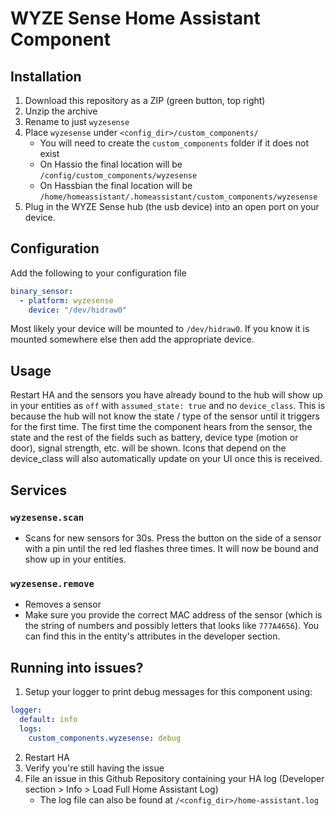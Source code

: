 # WYZE Sense Home Assistant Component

## Installation
1. Download this repository as a ZIP (green button, top right)
2. Unzip the archive
3. Rename to just `wyzesense`
4. Place `wyzesense` under `<config_dir>/custom_components/`
   * You will need to create the `custom_components` folder if it does not exist
   * On Hassio the final location will be `/config/custom_components/wyzesense`
   * On Hassbian the final location will be `/home/homeassistant/.homeassistant/custom_components/wyzesense`
5. Plug in the WYZE Sense hub (the usb device) into an open port on your device.

## Configuration
Add the following to your configuration file

```yaml
binary_sensor:
  - platform: wyzesense
    device: "/dev/hidraw0"
```
Most likely your device will be mounted to `/dev/hidraw0`. If you know it is mounted somewhere else then add the appropriate device.

## Usage
Restart HA and the sensors you have already bound to the hub will show up in your entities as `off` with `assumed_state: true` and no `device_class`. This is because the hub will not know the state / type of the sensor until it triggers for the first time. The first time the component hears from the sensor, the state and the rest of the fields such as battery, device type (motion or door), signal strength, etc. will be shown. Icons that depend on the device_class will also automatically update on your UI once this is received.

## Services
### `wyzesense.scan`
* Scans for new sensors for 30s. Press the button on the side of a sensor with a pin until the red led flashes three times. It will now be bound and show up in your entities.

### `wyzesense.remove`
* Removes a sensor
* Make sure you provide the correct MAC address of the sensor (which is the string of numbers and possibly letters that looks like `777A4656`). You can find this in the entity's attributes in the developer section.

## Running into issues?
1. Setup your logger to print debug messages for this component using:
```yaml
logger:
  default: info
  logs:
    custom_components.wyzesense: debug
```
2. Restart HA
3. Verify you're still having the issue
4. File an issue in this Github Repository containing your HA log (Developer section > Info > Load Full Home Assistant Log)
   * The log file can also be found at `/<config_dir>/home-assistant.log`


